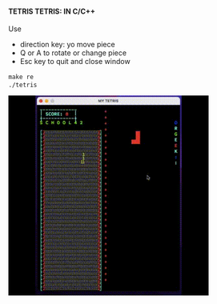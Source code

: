 ####  TETRIS TETRIS: IN C/C++

Use 
 - direction key: yo move piece
 - Q or A to rotate or change piece 
 - Esc key to quit and close window


```
make re
./tetris
```
![image tetris](imgs/azee.gif)



